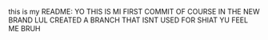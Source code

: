 this is my README:
YO THIS IS MI FIRST COMMIT
OF COURSE IN THE NEW BRAND
LUL CREATED A BRANCH THAT ISNT USED FOR SHIAT
YU FEEL ME BRUH

